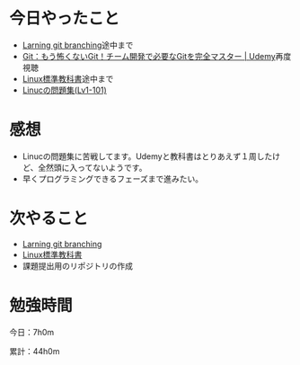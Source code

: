 # 今日やったこと
* [Larning git branching](https://learngitbranching.js.org/?locale=ja)途中まで
* [Git：もう怖くないGit！チーム開発で必要なGitを完全マスター | Udemy](https://www.udemy.com/course/unscared_git/)再度視聴
* [Linux標準教科書](https://linuc.org/textbooks/linux/)途中まで
* [Linucの問題集(Lv1-101)](https://mondai.ping-t.com/g/question_subjects#content-large_category_4)

# 感想
* Linucの問題集に苦戦してます。Udemyと教科書はとりあえず１周したけど、全然頭に入ってないようです。
* 早くプログラミングできるフェーズまで進みたい。

# 次やること
* [Larning git branching](https://learngitbranching.js.org/?locale=ja)
* [Linux標準教科書](https://linuc.org/textbooks/linux/)
* 課題提出用のリポジトリの作成

# 勉強時間
今日：7h0m

累計：44h0m
